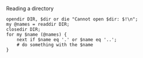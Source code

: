 Reading a directory

    opendir DIR, $dir or die "Cannot open $dir: $!\n";
    my @names = readdir DIR;
    closedir DIR;
    for my $name (@names) {
        next if $name eq '.' or $name eq '..';
        # do something with the $name
    }
